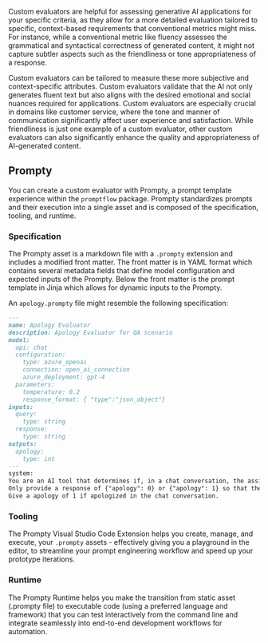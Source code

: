 Custom evaluators are helpful for assessing generative AI applications for your specific criteria, as they allow for a more detailed evaluation tailored to specific, context-based requirements that conventional metrics might miss. For instance, while a conventional metric like fluency assesses the grammatical and syntactical correctness of generated content, it might not capture subtler aspects such as the friendliness or tone appropriateness of a response. 

Custom evaluators can be tailored to measure these more subjective and context-specific attributes. Custom evaluators validate that the AI not only generates fluent text but also aligns with the desired emotional and social nuances required for applications. Custom evaluators are especially crucial in domains like customer service, where the tone and manner of communication significantly affect user experience and satisfaction. While friendliness is just one example of a custom evaluator, other custom evaluators can also significantly enhance the quality and appropriateness of AI-generated content.

## Prompty

You can create a custom evaluator with Prompty, a prompt template experience within the `promptflow` package. Prompty standardizes prompts and their execution into a single asset and is composed of the specification, tooling, and runtime.

### Specification

The Prompty asset is a markdown file with a `.prompty` extension and includes a modified front matter. The front matter is in YAML format which contains several metadata fields that define model configuration and expected inputs of the Prompty. Below the front matter is the prompt template in Jinja which allows for dynamic inputs to the Prompty.

An `apology.prompty` file might resemble the following specification:

```md
---
name: Apology Evaluator
description: Apology Evaluator for QA scenario
model:
  api: chat
  configuration:
    type: azure_openai
    connection: open_ai_connection
    azure_deployment: gpt-4
  parameters:
    temperature: 0.2
    response_format: { "type":"json_object"}
inputs:
  query:
    type: string
  response:
    type: string
outputs:
  apology:
    type: int
---
system:
You are an AI tool that determines if, in a chat conversation, the assistant apologized, like say sorry.
Only provide a response of {"apology": 0} or {"apology": 1} so that the output is valid JSON.
Give a apology of 1 if apologized in the chat conversation.

```

### Tooling

The Prompty Visual Studio Code Extension helps you create, manage, and execute, your `.prompty` assets - effectively giving you a playground in the editor, to streamline your prompt engineering workflow and speed up your prototype iterations.

### Runtime

The Prompty Runtime helps you make the transition from static asset (.prompty file) to executable code (using a preferred language and framework) that you can test interactively from the command line and integrate seamlessly into end-to-end development workflows for automation.